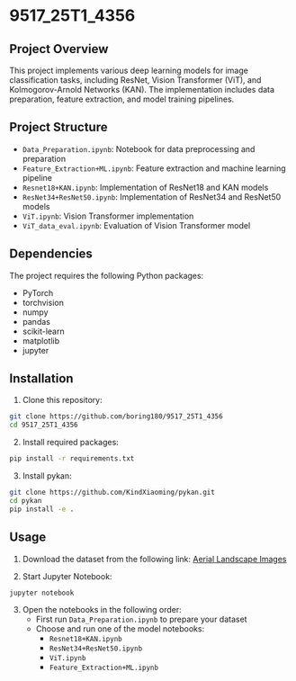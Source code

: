 # 9517_25T1_4356

## Project Overview
This project implements various deep learning models for image classification tasks, including ResNet, Vision Transformer (ViT), and Kolmogorov-Arnold Networks (KAN). The implementation includes data preparation, feature extraction, and model training pipelines.

## Project Structure
- `Data_Preparation.ipynb`: Notebook for data preprocessing and preparation
- `Feature_Extraction+ML.ipynb`: Feature extraction and machine learning pipeline
- `Resnet18+KAN.ipynb`: Implementation of ResNet18 and KAN models
- `ResNet34+ResNet50.ipynb`: Implementation of ResNet34 and ResNet50 models
- `ViT.ipynb`: Vision Transformer implementation
- `ViT_data_eval.ipynb`: Evaluation of Vision Transformer model

## Dependencies
The project requires the following Python packages:
- PyTorch
- torchvision
- numpy
- pandas
- scikit-learn
- matplotlib
- jupyter

## Installation
1. Clone this repository:
```bash
git clone https://github.com/boring180/9517_25T1_4356
cd 9517_25T1_4356
```

2. Install required packages:
```bash
pip install -r requirements.txt
```

3. Install pykan:
```bash
git clone https://github.com/KindXiaoming/pykan.git
cd pykan
pip install -e .
```

## Usage
1. Download the dataset from the following link:
[Aerial Landscape Images](https://www.kaggle.com/datasets/ankit1743/skyview-an-aerial-landscape-dataset)

2. Start Jupyter Notebook:
```bash
jupyter notebook
```

3. Open the notebooks in the following order:
   - First run `Data_Preparation.ipynb` to prepare your dataset
   - Choose and run one of the model notebooks:
     - `Resnet18+KAN.ipynb`
     - `ResNet34+ResNet50.ipynb`
     - `ViT.ipynb`
     - `Feature_Extraction+ML.ipynb`

